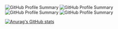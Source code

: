 
![GitHub Profile Summary](https://github-profile-summary-cards.vercel.app/api/cards/profile-details?username=fy-yuhcan)
![GitHub Profile Summary](http://github-profile-summary-cards.vercel.app/api/cards/repos-per-language?username=fy-yuhcan&theme=github)
![GitHub Profile Summary](http://github-profile-summary-cards.vercel.app/api/cards/most-commit-language?username=fy-yuhcan&theme=github)
![GitHub Profile Summary](http://github-profile-summary-cards.vercel.app/api/cards/stats?username=fyu&theme=github)

[![Anurag's GitHub stats](https://github-readme-stats.vercel.app/api?username=fy-yuhcan)](https://github.com/anuraghazra/github-readme-stats)